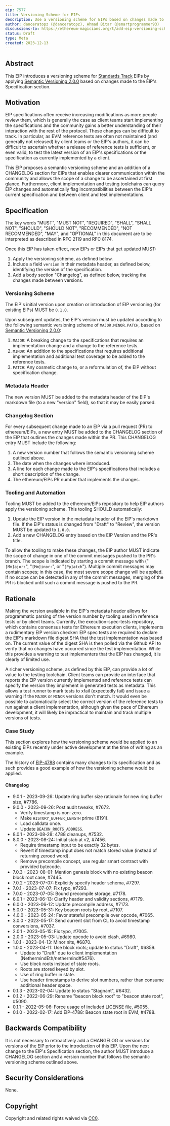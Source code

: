 ```yaml
---
eip: 7577
title: Versioning Scheme for EIPs
description: Use a versioning scheme for EIPs based on changes made to their Specification section.
author: danceratopz (@danceratopz), Ahmad Bitar (@smartprogrammer93)
discussions-to: https://ethereum-magicians.org/t/add-eip-versioning-scheme-for-eips/17295
status: Draft
type: Meta
created: 2023-12-13
---
```


## Abstract

This EIP introduces a versioning scheme for [Standards Track](./eip-1.md#eip-types) EIPs by applying [Semantic Versioning 2.0.0](../assets/eip-7577/semver.md) based on changes made to the EIP's Specification section.

## Motivation

EIP specifications often receive increasing modifications as more people review them, which is generally the case as client teams start implementing the specifications and the community gains a better understanding of their interaction with the rest of the protocol. These changes can be difficult to track. In particular, as EVM reference tests are often not maintained (and generally not released) by client teams or the EIP's authors, it can be difficult to ascertain whether a release of reference tests is sufficient, or even valid, to test the latest version of an EIP's specifications or the specification as currently implemented by a client.

This EIP proposes a semantic versioning scheme and an addition of a CHANGELOG section for EIPs that enables clearer communication within the community and allows the scope of a change to be ascertained at first glance. Furthermore, client implementation and testing toolchains can query EIP changes and automatically flag incompatibilities between the EIP's current specification and between client and test implementations.

## Specification

The key words "MUST", "MUST NOT", "REQUIRED", "SHALL", "SHALL NOT", "SHOULD", "SHOULD NOT", "RECOMMENDED", "NOT RECOMMENDED", "MAY", and "OPTIONAL" in this document are to be interpreted as described in RFC 2119 and RFC 8174.

Once this EIP has taken effect, new EIPs or EIPs that get updated MUST:

1. Apply the versioning scheme, as defined below.
2. Include a field `version` in their metadata header, as defined below, identifying the version of the specification.
3. Add a body section "Changelog", as defined below, tracking the changes made between versions.

### Versioning Scheme

The EIP's initial version upon creation or introduction of EIP versioning (for existing EIPs) MUST be `0.1.0`.

Upon subsequent updates, the EIP's version must be updated according to the following semantic versioning scheme of `MAJOR.MINOR.PATCH`, based on [Semantic Versioning 2.0.0](../assets/eip-7577/semver.md):

1. `MAJOR`: A breaking change to the specifications that requires an implementation change and a change to the reference tests.
2. `MINOR`: An addition to the specifications that requires additional implementation and additional test coverage to be added to the reference tests.
3. `PATCH`: Any cosmetic change to, or a reformulation of, the EIP without specification change.

### Metadata Header

The new version MUST be added to the metadata header of the EIP's markdown file (to a new "version" field), so that it may be easily parsed.

### Changelog Section

For every subsequent change made to an EIP via a pull request (PR) to ethereum/EIPs, a new entry MUST be added to the CHANGELOG section of the EIP that outlines the changes made within the PR. This CHANGELOG entry MUST include the following:

1. A new version number that follows the semantic versioning scheme outlined above.
2. The date when the changes where introduced.
3. A line for each change made to the EIP's specifications that includes a short description of the change.
4. The ethereum/EIPs PR number that implements the changes.

### Tooling and Automation

Tooling MUST be added to the ethereum/EIPs repository to help EIP authors apply the versioning scheme. This tooling SHOULD automatically:

1. Update the EIP version in the metadata header of the EIP's markdown file. If the EIP's status is changed from "Draft" to "Review", the version MUST be updated to `1.0.0`.
2. Add a new CHANGELOG entry based on the EIP Version and the PR's title.

To allow the tooling to make these changes, the EIP author MUST indicate the scope of change in one of the commit messages pushed to the PR's branch. The scope is indicated by starting a commit message with ("`[Mm]ajor:`", "`[Mm]inor:`", or "`[Pp]atch`"). Multiple commit messages may contain scopes; in this case, the most severe scope change will be applied. If no scope can be detected in any of the commit messages, merging of the PR is blocked until such a commit message is pushed to the PR.

## Rationale

Making the version available in the EIP's metadata header allows for programmatic parsing of the version number by tooling used in reference tests or by client teams. Currently, the execution-spec-tests repository, which contains consensus tests for Ethereum execution clients, implements a rudimentary EIP version checker: EIP spec tests are required to declare the EIP's markdown file digest SHA that the test implementation was based on. The current value of the digest SHA is then polled via the Github API to verify that no changes have occurred since the test implementation. While this provides a warning to test implementers that the EIP has changed, it is clearly of limited use.

A richer versioning scheme, as defined by this EIP, can provide a lot of value to the testing toolchain. Client teams can provide an interface that reports the EIP version currently implemented and reference tests can specify the version they implement in generated tests as metadata. This allows a test runner to mark tests to xfail (expectedly fail) and issue a warning if the `MAJOR` or `MINOR` versions don't match. It would even be possible to automatically select the correct version of the reference tests to run against a client implementation, although given the pace of Ethereum development, it will likely be impractical to maintain and track multiple versions of tests.

### Case Study

This section explores how the versioning scheme would be applied to an existing EIPs recently under active development at the time of writing as an example.

The history of [EIP-4788](./eip-4788.md) contains many changes to its specification and as such provides a good example of how the versioning scheme would be applied.

#### Changelog

- 9.0.1 - 2023-09-26: Update ring buffer size rationale for new ring buffer size, #7786.
- 9.0.0 - 2023-09-26: Post audit tweaks, #7672.
  - Verify timestamp is non-zero.
  - Make `HISTORY_BUFFER_LENGTH` prime (8191).
  - Load calldata once.
  - Update `BEACON_ROOTS_ADDRESS`.
- 8.0.1 - 2023-08-28: 4788 cleanups, #7532.
- 8.0.0 - 2023-08-24: Initial stab at v2, #7456.
  - Require timestamp input to be exactly 32 bytes.
  - Revert if timestamp input does not match stored value (instead of returning zeroed word).
  - Remove precompile concept, use regular smart contract with provided bytecode.
- 7.0.3 - 2023-08-01: Mention genesis block with no existing beacon block root case, #7445.
- 7.0.2 - 2023-07-07: Explicitly specify header schema, #7297.
- 7.0.1 - 2023-07-07: Fix typo, #7293.
- 7.0.0 - 2023-07-05: Bound precompile storage, #7178.
- 6.0.1 - 2023-06-13: Clarify header and validity sections, #7179.
- 6.0.0 - 2023-06-12: Update precompile address, #7173.
- 5.0.0 - 2023-05-31: Key beacon roots by root, #7107.
- 4.0.0 - 2023-05-24: Favor stateful precompile over opcode, #7065.
- 3.0.0 - 2023-05-17: Send current slot from CL to avoid timestamp conversions, #7037.
- 2.0.1 - 2023-05-15: Fix typo, #7005.
- 2.0.0 - 2023-05-03: Update opcode to avoid clash, #6980.
- 1.0.1 - 2023-04-13: Minor nits, #6870.
- 1.0.0 - 2023-04-11: Use block roots; update to status "Draft", #6859.
  - Update to "Draft" due to client implementation (NethermindEth/nethermind#5476).
  - Use block roots instead of state roots.
  - Roots are stored keyed by slot.
  - Use of ring buffer in state.
  - Use header timestamps to derive slot numbers, rather than consume additional header space.
- 0.1.3 - 2023-02-04:  Update to status "Stagnant", #6432.
- 0.1.2 - 2022-06-29:  Rename "beacon block root" to "beacon state root", #5090.
- 0.1.1 - 2022-05-06: Force usage of included LICENSE file, #5055.
- 0.1.0 - 2022-02-17: Add EIP-4788: Beacon state root in EVM, #4788.

## Backwards Compatibility

It is not necessary to retroactively add a CHANGELOG or versions for versions of the EIP prior to the introduction of this EIP. Upon the next change to the EIP's Specification section, the author MUST introduce a CHANGELOG section and a version number that follows the semantic versioning scheme outlined above.

## Security Considerations

None.

## Copyright

Copyright and related rights waived via [CC0](../LICENSE.md).
